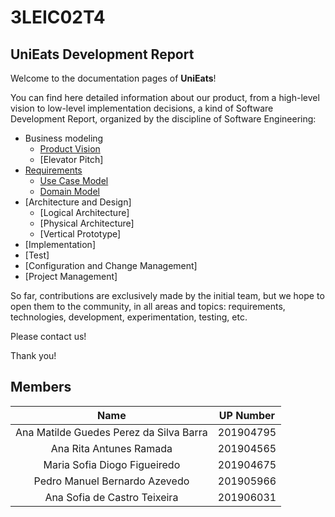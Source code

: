 # 3LEIC02T4

## UniEats Development Report

Welcome to the documentation pages of **UniEats**!

You can find here detailed information about our product, from a high-level vision to low-level implementation decisions, a kind of Software Development Report, organized by the discipline of Software Engineering:
- Business modeling
  - [Product Vision](docs/ProductVision.md)
  - [Elevator Pitch]
- [Requirements](docs/requirements.md)
  - [Use Case Model](docs/requirements.md#Use-case-model)
  - [Domain Model](docs/requirements.md#Domain-model)
- [Architecture and Design]
  - [Logical Architecture]
  - [Physical Architecture] 
  - [Vertical Prototype]
- [Implementation]
- [Test]
- [Configuration and Change Management]
- [Project Management]

So far, contributions are exclusively made by the initial team, but we hope to open them to the community, in all areas and topics: requirements, technologies, development, experimentation, testing, etc.

Please contact us!

Thank you!  

## Members

| Name | UP Number |
| :----: | :-----: |
| Ana Matilde Guedes Perez da Silva Barra |	201904795 |
| Ana Rita Antunes Ramada	| 201904565 |
| Maria Sofia Diogo Figueiredo	| 201904675 |
| Pedro Manuel Bernardo Azevedo	| 201905966 |
| Ana Sofia de Castro Teixeira	| 201906031 |
